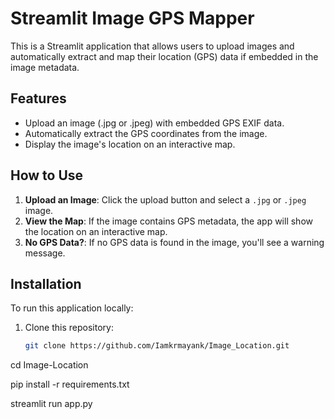 # Streamlit Image GPS Mapper

This is a Streamlit application that allows users to upload images and automatically extract and map their location (GPS) data if embedded in the image metadata.

## Features

- Upload an image (.jpg or .jpeg) with embedded GPS EXIF data.
- Automatically extract the GPS coordinates from the image.
- Display the image's location on an interactive map.

## How to Use

1. **Upload an Image**: Click the upload button and select a `.jpg` or `.jpeg` image.
2. **View the Map**: If the image contains GPS metadata, the app will show the location on an interactive map.
3. **No GPS Data?**: If no GPS data is found in the image, you'll see a warning message.

## Installation

To run this application locally:

1. Clone this repository:

   ```bash
   git clone https://github.com/Iamkrmayank/Image_Location.git
   
cd Image-Location

pip install -r requirements.txt

streamlit run app.py


